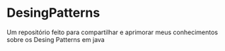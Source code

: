 # DesingPatterns
Um repositório feito para compartilhar e aprimorar meus conhecimentos sobre os Desing Patterns em java

